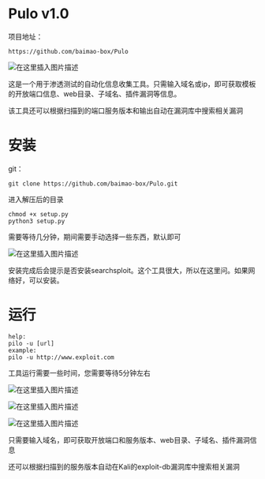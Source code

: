 ﻿# Pulo v1.0
项目地址：
```
https://github.com/baimao-box/Pulo
```
![在这里插入图片描述](https://img-blog.csdnimg.cn/ae7efa084b1c49bf860fef3f764d1c30.png)

这是一个用于渗透测试的自动化信息收集工具。只需输入域名或ip，即可获取模板的开放端口信息、web目录、子域名、插件漏洞等信息。

该工具还可以根据扫描到的端口服务版本和输出自动在漏洞库中搜索相关漏洞

# 安装
git：
```
git clone https://github.com/baimao-box/Pulo.git
```
进入解压后的目录
```
chmod +x setup.py
python3 setup.py
```
需要等待几分钟，期间需要手动选择一些东西，默认即可

![在这里插入图片描述](https://img-blog.csdnimg.cn/690235ad4a0c4cae88819464e52dbbae.png)

安装完成后会提示是否安装searchsploit。这个工具很大，所以在这里问。如果网络好，可以安装。

# 运行
```
help:
pilo -u [url]
example:
pilo -u http://www.exploit.com
```
工具运行需要一些时间，您需要等待5分钟左右

![在这里插入图片描述](https://img-blog.csdnimg.cn/89e0db76f45e44c9a3503e49bb6d5624.png)


![在这里插入图片描述](https://img-blog.csdnimg.cn/a47f28602ad24a41af51f2f69fd8ab05.png)


![在这里插入图片描述](https://img-blog.csdnimg.cn/889ec155d4e34b8db9b7ffff454874cf.png)


只需要输入域名，即可获取开放端口和服务版本、web目录、子域名、插件漏洞信息

还可以根据扫描到的服务版本自动在Kali的exploit-db漏洞库中搜索相关漏洞
